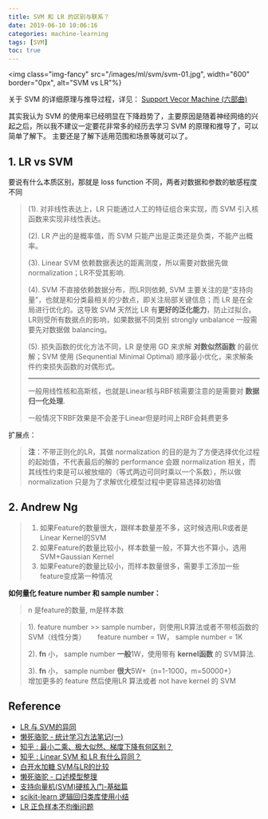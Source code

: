 ```yaml
---
title: SVM 和 LR 的区别与联系？
date: 2019-06-10 10:06:16
categories: machine-learning
tags: [SVM]
toc: true
---
```


<img class="img-fancy" src="/images/ml/svm/svm-01.jpg", width="600" border="0px", alt="SVM vs LR"%}

<!--<a href="/2019/06/02/ml/Random_Forest_and_GBDT/" target="_self" style="display:block; margin:0 auto; background:url('/images/ml/ensumble/ensumble-1.png') no-repeat 0 0 / contain; height:304px; width:550px;"></a>
-->

<!-- more -->

关于 SVM 的详细原理与推导过程，详见： [Support Vecor Machine (六部曲)](/2018/06/20/ml/svm-hanxiaoyang/)

其实我认为 SVM 的使用率已经明显在下降趋势了，主要原因是随着神经网络的兴起之后，所以我不建议一定要花非常多的经历去学习 SVM 的原理和推导了，可以简单了解下。 主要还是了解下适用范围和场景等就可以了。

## 1. LR vs SVM

要说有什么本质区别，那就是 loss function 不同，两者对数据和参数的敏感程度不同

> (1). 对非线性表达上，LR 只能通过人工的特征组合来实现，而 SVM 引入核函数来实现非线性表达。
> 
> (2). LR 产出的是概率值，而 SVM 只能产出是正类还是负类，不能产出概率。
> 
> (3). Linear SVM 依赖数据表达的距离测度，所以需要对数据先做 normalization；LR不受其影响.
> 
> (4). SVM 不直接依赖数据分布，而LR则依赖, SVM 主要关注的是“支持向量”，也就是和分类最相关的少数点，即关注局部关键信息；而 LR 是在全局进行优化的。这导致 SVM 天然比 LR 有**更好的泛化能力**，防止过拟合。 LR则受所有数据点的影响，如果数据不同类别 strongly unbalance 一般需要先对数据做 balancing。
> 
> (5). 损失函数的优化方法不同，LR 是使用 GD 来求解 **对数似然函数** 的最优解；SVM 使用 (Sequnential Minimal Optimal) 顺序最小优化，来求解条件约束损失函数的对偶形式。
>
> ---
>
> 一般用线性核和高斯核，也就是Linear核与RBF核需要注意的是需要对 **数据归一化处理**.
>
> 一般情况下RBF效果是不会差于Linear但是时间上RBF会耗费更多

扩展点：

> **注**：不带正则化的LR，其做 normalization 的目的是为了方便选择优化过程的起始值，不代表最后的解的 performance 会跟 normalization 相关，而其线性约束是可以被放缩的（等式两边可同时乘以一个系数），所以做 normalization 只是为了求解优化模型过程中更容易选择初始值


## 2. Andrew Ng

> 1. 如果Feature的数量很大，跟样本数量差不多，这时候选用LR或者是Linear Kernel的SVM
> 2. 如果Feature的数量比较小，样本数量一般，不算大也不算小，选用SVM+Gaussian Kernel
> 3. 如果Feature的数量比较小，而样本数量很多，需要手工添加一些feature变成第一种情况

**如何量化 feature number 和 sample number：**

> n 是feature的数量, m是样本数   

> 1). feature number >> sample number，则使用LR算法或者不带核函数的SVM（线性分类）
>   &nbsp;&nbsp;&nbsp;&nbsp; feature number = 1W， sample number = 1K
>     
> 2). **fn** 小， sample number **一般**1W，使用带有 **kernel函数** 的 SVM算法.  
>    
> 3). **fn** 小， sample number **很大**5W+（n=1-1000，m=50000+）
> &nbsp;&nbsp;&nbsp;&nbsp; &nbsp;&nbsp;&nbsp;&nbsp; 增加更多的 feature 然后使用LR 算法或者 not have kernel 的 SVM

## Reference

- [LR 与 SVM的异同][1]
- [懒死骆驼 - 统计学习方法笔记(一)][2]
- [知乎 : 最小二乘、极大似然、梯度下降有何区别？][3]
- [知乎 : Linear SVM 和 LR 有什么异同？][4]
- [白开水加糖 SVM与LR的比较][5]
- [懒死骆驼 - 口述模型整理][6]
- [支持向量机(SVM)硬核入门-基础篇](https://zhuanlan.zhihu.com/p/53944720)
- [scikit-learn 逻辑回归类库使用小结](https://www.cnblogs.com/pinard/p/6035872.html)
- [LR 正负样本不均衡问题][7]

[1]: https://www.cnblogs.com/zhizhan/p/5038747.html
[2]: http://izhaoyi.top/2017/06/02/Note-StatisticalML/
[3]: https://www.zhihu.com/question/24900876
[4]: https://www.zhihu.com/question/26768865/answer/139613835
[5]: http://www.cnblogs.com/peizhe123/p/5674730.html
[6]: http://izhaoyi.top/2017/09/03/model-pre/
[7]: https://blog.csdn.net/Dinosoft/article/details/50492309
